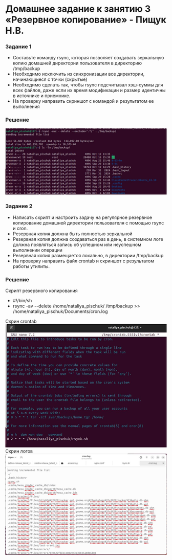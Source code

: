 # Домашнее задание к занятию 3 «Резервное копирование» - Пищук Н.В.
### Задание 1
- Составьте команду rsync, которая позволяет создавать зеркальную копию домашней директории пользователя в директорию /tmp/backup
- Необходимо исключить из синхронизации все директории, начинающиеся с точки (скрытые)
- Необходимо сделать так, чтобы rsync подсчитывал хэш-суммы для всех файлов, даже если их время модификации и размер идентичны в источнике и приемнике.
- На проверку направить скриншот с командой и результатом ее выполнения

### Решение

![alt text](img/1.JPG)

### Задание 2
- Написать скрипт и настроить задачу на регулярное резервное копирование домашней директории пользователя с помощью rsync и cron.
- Резервная копия должна быть полностью зеркальной
- Резервная копия должна создаваться раз в день, в системном логе должна появляться запись об успешном или неуспешном выполнении операции
- Резервная копия размещается локально, в директории /tmp/backup
- На проверку направить файл crontab и скриншот с результатом работы утилиты.


### Решение 
Скрипт резервного копирования

- #!/bin/sh
- rsync -av --delete /home/nataliya_pischuk/ /tmp/backup >> /home/nataliya_pischuk/Documents/cron.log

Скрин crontab
![alt text](img/crontab.JPG)
Скрин логов
![alt text](img/log.JPG)
